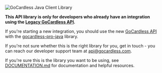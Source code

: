 ![GoCardless Java Client Library](https://s3-eu-west-1.amazonaws.com/gocardless/images/client-lib-headers/java-lib-header.png)

__This API library is only for developers who already have an integration using the [Legacy GoCardless API](https://developer.gocardless.com/legacy).__

If you're starting a new integration, you should use the new [GoCardless API](https://developer.gocardless.com) with the [gocardless-pro-java](https://github.com/gocardless/gocardless-pro-java) library.

If you're not sure whether this is the right library for you, get in touch - you can reach our developer support team at <api@gocardless.com>.

If you're sure this is the library you want to be using, see [DOCUMENTATION.md](https://github.com/gocardless/gocardless-java/blob/master/DOCUMENTATION.md) for documentation and helpful resources.
